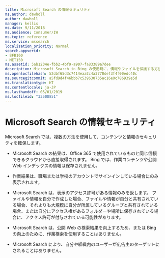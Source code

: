 ```yaml
---
title: Microsoft Search の情報セキュリティ
ms.author: dawholl
author: dawholl
manager: kellis
ms.date: 9/11/2018
ms.audience: Consumer/IW
ms.topic: reference
ms.service: mssearch
localization_priority: Normal
search.appverid:
- BFB160
- MET150
ms.assetid: 5ab1234e-fbb2-4bf9-a907-fa83389a7dee
description: Microsoft Search in Bing の使用時に、情報やファイルを保護する方法
ms.openlocfilehash: 52dbf65d3c7414eaa2c4a3770def3f4f00edc40c
ms.sourcegitcommit: a5fd9d4f46bbb7c539630735ac16e0c786939e5d
ms.translationtype: HT
ms.contentlocale: ja-JP
ms.lasthandoff: 05/01/2019
ms.locfileid: "33508851"
---
```

# <a name="how-microsoft-search-keeps-your-info-secure"></a>Microsoft Search の情報セキュリティ

Microsoft Search では、複数の方法を使用して、コンテンツと情報のセキュリティを確保します。
  
- Microsoft Search の結果は、Office 365 で使用されているものと同じ信頼できるクラウドから直接取得されます。 Bing では、作業コンテンツや公開 Web インデックスの情報は保存されません。
    
- 作業結果は、職場または学校のアカウントでサインインしている場合にのみ表示されます。
    
- Microsoft Search は、表示のアクセス許可がある情報のみを返します。 ファイルや情報を自分で作成した場合、ファイルや情報が自分と共有されている場合、それよりも大規模に自分が所属しているグループと共有されている場合、または自分にアクセス権があるフォルダーや場所に保存されている場合に、アクセス許可が付与されている可能性があります。
    
- Microsoft Search は、公開 Web の検索結果を向上するため、または Bing の向上のために、作業検索を使用することはありません。
    
- Microsoft Search により、自分や組織内のユーザーが広告主のターゲットにされることはありません。

  

